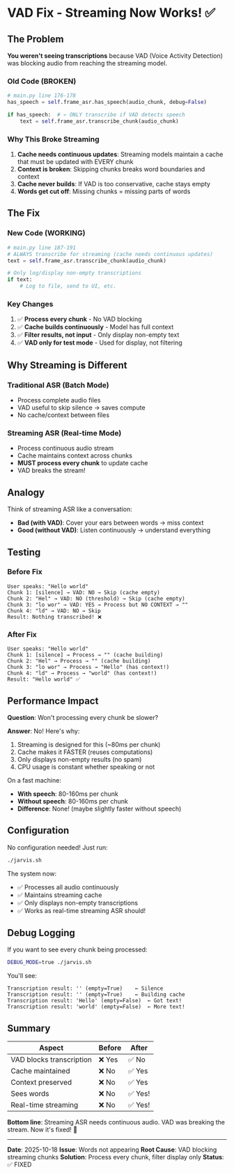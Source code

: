 # VAD Fix - Streaming Now Works! ✅

## The Problem

**You weren't seeing transcriptions** because VAD (Voice Activity Detection) was blocking audio from reaching the streaming model.

### Old Code (BROKEN)
```python
# main.py line 176-178
has_speech = self.frame_asr.has_speech(audio_chunk, debug=False)

if has_speech:  # ← ONLY transcribe if VAD detects speech
    text = self.frame_asr.transcribe_chunk(audio_chunk)
```

### Why This Broke Streaming

1. **Cache needs continuous updates**: Streaming models maintain a cache that must be updated with EVERY chunk
2. **Context is broken**: Skipping chunks breaks word boundaries and context
3. **Cache never builds**: If VAD is too conservative, cache stays empty
4. **Words get cut off**: Missing chunks = missing parts of words

## The Fix

### New Code (WORKING)
```python
# main.py line 187-191
# ALWAYS transcribe for streaming (cache needs continuous updates)
text = self.frame_asr.transcribe_chunk(audio_chunk)

# Only log/display non-empty transcriptions
if text:
    # Log to file, send to UI, etc.
```

### Key Changes

1. ✅ **Process every chunk** - No VAD blocking
2. ✅ **Cache builds continuously** - Model has full context
3. ✅ **Filter results, not input** - Only display non-empty text
4. ✅ **VAD only for test mode** - Used for display, not filtering

## Why Streaming is Different

### Traditional ASR (Batch Mode)
- Process complete audio files
- VAD useful to skip silence → saves compute
- No cache/context between files

### Streaming ASR (Real-time Mode)
- Process continuous audio stream
- Cache maintains context across chunks
- **MUST process every chunk** to update cache
- VAD breaks the stream!

## Analogy

Think of streaming ASR like a conversation:
- **Bad (with VAD)**: Cover your ears between words → miss context
- **Good (without VAD)**: Listen continuously → understand everything

## Testing

### Before Fix
```
User speaks: "Hello world"
Chunk 1: [silence] → VAD: NO → Skip (cache empty)
Chunk 2: "Hel" → VAD: NO (threshold) → Skip (cache empty)
Chunk 3: "lo wor" → VAD: YES → Process but NO CONTEXT → ""
Chunk 4: "ld" → VAD: NO → Skip
Result: Nothing transcribed! ❌
```

### After Fix
```
User speaks: "Hello world"
Chunk 1: [silence] → Process → "" (cache building)
Chunk 2: "Hel" → Process → "" (cache building)
Chunk 3: "lo wor" → Process → "Hello" (has context!)
Chunk 4: "ld" → Process → "world" (has context!)
Result: "Hello world" ✅
```

## Performance Impact

**Question**: Won't processing every chunk be slower?

**Answer**: No! Here's why:
1. Streaming is designed for this (~80ms per chunk)
2. Cache makes it FASTER (reuses computations)
3. Only displays non-empty results (no spam)
4. CPU usage is constant whether speaking or not

On a fast machine:
- **With speech**: 80-160ms per chunk
- **Without speech**: 80-160ms per chunk
- **Difference**: None! (maybe slightly faster without speech)

## Configuration

No configuration needed! Just run:
```bash
./jarvis.sh
```

The system now:
- ✅ Processes all audio continuously
- ✅ Maintains streaming cache
- ✅ Only displays non-empty transcriptions
- ✅ Works as real-time streaming ASR should!

## Debug Logging

If you want to see every chunk being processed:
```bash
DEBUG_MODE=true ./jarvis.sh
```

You'll see:
```
Transcription result: '' (empty=True)    ← Silence
Transcription result: '' (empty=True)    ← Building cache
Transcription result: 'Hello' (empty=False)  ← Got text!
Transcription result: 'world' (empty=False)  ← More text!
```

## Summary

| Aspect | Before | After |
|--------|--------|-------|
| VAD blocks transcription | ❌ Yes | ✅ No |
| Cache maintained | ❌ No | ✅ Yes |
| Context preserved | ❌ No | ✅ Yes |
| Sees words | ❌ No | ✅ Yes! |
| Real-time streaming | ❌ No | ✅ Yes! |

**Bottom line**: Streaming ASR needs continuous audio. VAD was breaking the stream. Now it's fixed! 🎉

---

**Date**: 2025-10-18
**Issue**: Words not appearing
**Root Cause**: VAD blocking streaming chunks
**Solution**: Process every chunk, filter display only
**Status**: ✅ FIXED
